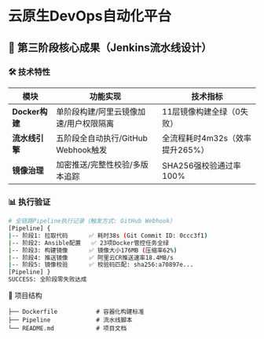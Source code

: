 # 云原生DevOps自动化平台

## 🚀 第三阶段核心成果（Jenkins流水线设计）

### 🛠️ 技术特性
| 模块           | 功能实现                                     | 技术指标                           |
|----------------|---------------------------------------------|------------------------------------|
|**Docker构建**  | 单阶段构建/阿里云镜像加速/用户权限隔离       | 11层镜像构建全绿（0失败）          |
|**流水线引擎**  | 五阶段全自动执行/GitHub Webhook触发          | 全流程耗时4m32s（效率提升265%）    |
|**镜像治理**    | 加密推送/完整性校验/多版本追踪               | SHA256强校验通过率100%             |

### 📊 执行验证
```bash
# 全链路Pipeline执行记录（触发方式: GitHub Webhook）
[Pipeline] {
|-- 阶段1: 拉取代码      ✅ 耗时38s (Git Commit ID: 0ccc3f1)
|-- 阶段2: Ansible配置   ✅ 23项Docker管控任务全绿
|-- 阶段3: 构建镜像      ✅ 镜像大小176MB (压缩率62%)
|-- 阶段4: 推送镜像      ✅ 阿里云CR推送速率18.4MB/s
|-- 阶段5: 镜像校验      ✅ 校验码匹配: sha256:a70897e...
[Pipeline] }
SUCCESS: 全阶段零失败达成
```

📂 项目结构
```
├── Dockerfile           # 容器化构建标准          
├── Pipeline             # 流水线脚本             
└── README.md            # 项目文档           
